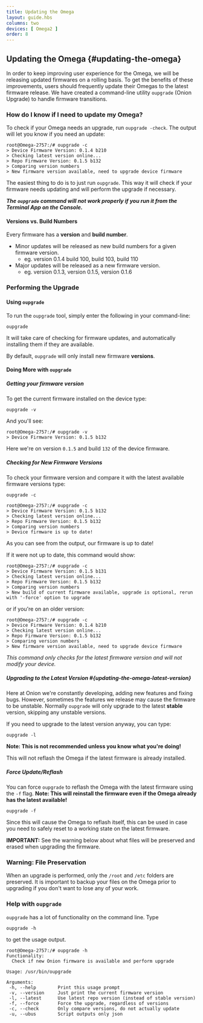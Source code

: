 ```yaml
---
title: Updating the Omega
layout: guide.hbs
columns: two
devices: [ Omega2 ]
order: 8
---
```


## Updating the Omega {#updating-the-omega}

In order to keep improving user experience for the Omega, we will be releasing updated firmwares on a rolling basis. To get the benefits of these improvements, users should frequently update their Omegas to the latest firmware release. We have created a command-line utility `oupgrade` (Onion Upgrade) to handle firmware transitions.

### How do I know if I need to update my Omega?

To check if your Omega needs an upgrade, run `oupgrade -check`. The output will let you know if you need an update:
```
root@Omega-2757:/# oupgrade -c
> Device Firmware Version: 0.1.4 b210
> Checking latest version online...
> Repo Firmware Version: 0.1.5 b132
> Comparing version numbers
> New firmware version available, need to upgrade device firmware
```

The easiest thing to do is to just run `oupgrade`. This way it will check if your firmware needs updating and will perform the upgrade if necessary.

***The `oupgrade` command will not work properly if you run it from the Terminal App on the Console.***

#### Versions vs. Build Numbers

Every firmware has a **version** and **build number**.

* Minor updates will be released as new build numbers for a given firmware version.
    * eg. version 0.1.4 build 100, build 103, build 110
* Major updates will be released as a new firmware version.
    * eg. version 0.1.3, version 0.1.5, version 0.1.6


### Performing the Upgrade

#### Using `oupgrade`

To run the `oupgrade` tool, simply enter the following in your command-line:

```
oupgrade
```

It will take care of checking for firmware updates, and automatically installing them if they are available.

By default, `oupgrade` will only install new firmware **versions**.

#### Doing More with `oupgrade`

##### Getting your firmware version

To get the current firmware installed on the device type:

```
oupgrade -v
```

And you'll see:

```
root@Omega-2757:/# oupgrade -v
> Device Firmware Version: 0.1.5 b132
```

Here we're on version `0.1.5` and build `132` of the device firmware.


##### Checking for New Firmware Versions

To check your firmware version and compare it with the latest available firmware versions type:

```
oupgrade -c
```

```
root@Omega-2757:/# oupgrade -c
> Device Firmware Version: 0.1.5 b132
> Checking latest version online...
> Repo Firmware Version: 0.1.5 b132
> Comparing version numbers
> Device firmware is up to date!
```

As you can see from the output, our firmware is up to date!

If it were not up to date, this command would show:
```
root@Omega-2757:/# oupgrade -c
> Device Firmware Version: 0.1.5 b131
> Checking latest version online...
> Repo Firmware Version: 0.1.5 b132
> Comparing version numbers
> New build of current firmware available, upgrade is optional, rerun with '-force' option to upgrade
```

or if you're on an older version:

```
root@Omega-2757:/# oupgrade -c
> Device Firmware Version: 0.1.4 b210
> Checking latest version online...
> Repo Firmware Version: 0.1.5 b132
> Comparing version numbers
> New firmware version available, need to upgrade device firmware
```

*This command only checks for the latest firmware version and will not modify your device.*


##### Upgrading to the Latest Version #{updating-the-omega-latest-version}
Here at Onion we're constantly developing, adding new features and fixing bugs. However, sometimes the features we release may cause the firmware to be unstable. Normally `oupgrade` will only upgrade to the latest **stable** version, skipping any unstable versions.

If you need to upgrade to the latest version anyway, you can type:
```
oupgrade -l
```

**Note: This is not recommended unless you know what you're doing!**

This will not reflash the Omega if the latest firmware is already installed.

##### Force Update/Reflash

You can force `oupgrade` to reflash the Omega with the latest firmware using the `-f` flag. **Note: This will reinstall the firmware even if the Omega already has the latest available!**

```
oupgrade -f
```

Since this will cause the Omega to reflash itself, this can be used in case you need to safely reset to a working state on the latest firmware.

**IMPORTANT:** See the warning below about what files will be preserved and erased when upgrading the firmware.

### Warning: File Preservation

When an upgrade is performed, only the `/root` and `/etc` folders are preserved. It is important to backup your files on the Omega prior to upgrading if you don't want to lose any of your work.

### Help with `oupgrade`

`oupgrade` has a lot of functionality on the command line. Type

```
oupgrade -h
```

to get the usage output.

```
root@Omega-2757:/# oupgrade -h
Functionality:
  Check if new Onion firmware is available and perform upgrade

Usage: /usr/bin/oupgrade

Arguments:
 -h, --help        Print this usage prompt
 -v, --version     Just print the current firmware version
 -l, --latest      Use latest repo version (instead of stable version)
 -f, --force       Force the upgrade, regardless of versions
 -c, --check       Only compare versions, do not actually update
 -u, --ubus        Script outputs only json
```
